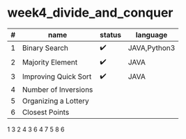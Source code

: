 # week4_divide_and_conquer


|#|name|status|language|
|----|---------|------------------|------------------|
|1|Binary Search|:heavy_check_mark:|JAVA,Python3
|2|Majority Element|:heavy_check_mark:|JAVA
|3|Improving Quick Sort|:heavy_check_mark:|JAVA
|4|Number of Inversions||
|5|Organizing a Lottery||
|6|Closest Points||



1  3
2  4
3  6
4  7
5  8
6 
